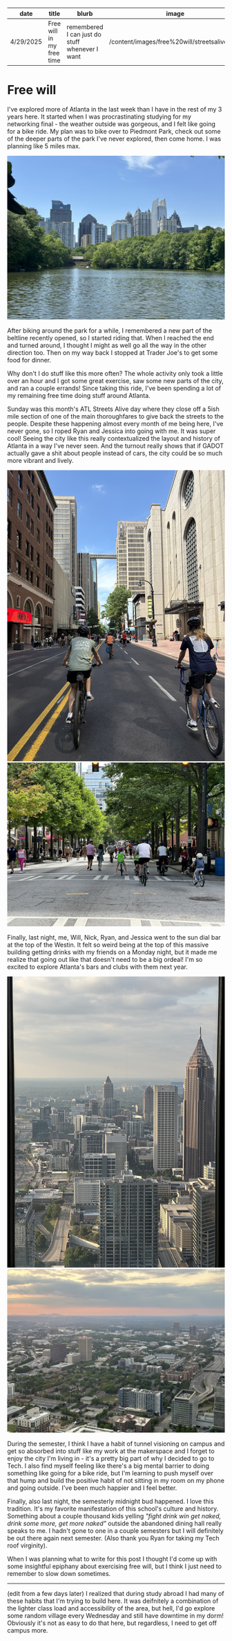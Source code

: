 | date      | title                     | blurb                                          | image                                         |
| --------- | ------------------------- | ---------------------------------------------- | --------------------------------------------- |
| 4/29/2025 | Free will in my free time | remembered I can just do stuff whenever I want | /content/images/free%20will/streetsalive.jpeg |

# Free will

I've explored more of Atlanta in the last week than I have in the rest of my 3 years here. It started when I was procrastinating studying for my networking final - the weather outside was gorgeous, and I felt like going for a bike ride. My plan was to bike over to Piedmont Park, check out some of the deeper parts of the park I've never explored, then come home. I was planning like 5 miles max.

![midtown skyline](/content/images/free%20will/piedmont.jpeg)

After biking around the park for a while, I remembered a new part of the beltline recently opened, so I started riding that. When I reached the end and turned around, I thought I might as well go all the way in the other direction too. Then on my way back I stopped at Trader Joe's to get some food for dinner.

Why don't I do stuff like this more often? The whole activity only took a little over an hour and I got some great exercise, saw some new parts of the city, and ran a couple errands! Since taking this ride, I've been spending a lot of my remaining free time doing stuff around Atlanta.

Sunday was this month's ATL Streets Alive day where they close off a 5ish mile section of one of the main thoroughfares to give back the streets to the people. Despite these happening almost every month of me being here, I've never gone, so I roped Ryan and Jessica into going with me. It was super cool! Seeing the city like this really contextualized the layout and history of Atlanta in a way I've never seen. And the turnout really shows that if GADOT actually gave a shit about people instead of cars, the city could be so much more vibrant and lively.

![streets alive](/content/images/free%20will/streetsalive.jpeg)
![streets alive](/content/images/free%20will/streetsalive2.jpeg)

Finally, last night, me, Will, Nick, Ryan, and Jessica went to the sun dial bar at the top of the Westin. It felt so weird being at the top of this massive building getting drinks with my friends on a Monday night, but it made me realize that going out like that doesn't need to be a big ordeal! I'm so excited to explore Atlanta's bars and clubs with them next year.

![midtown from above](/content/images/free%20will/midtown.jpg)
![tech from above](/content/images/free%20will/tech.jpg)

During the semester, I think I have a habit of tunnel visioning on campus and get so absorbed into stuff like my work at the makerspace and I forget to enjoy the city I'm living in - it's a pretty big part of why I decided to go to Tech. I also find myself feeling like there's a big mental barrier to doing something like going for a bike ride, but I'm learning to push myself over that hump and build the positive habit of not sitting in my room on my phone and going outside. I've been much happier and I feel better.

Finally, also last night, the semesterly midnight bud happened. I love this tradition. It's my favorite manifestation of this school's culture and history. Something about a couple thousand kids yelling _"fight drink win get naked, drink some more, get more naked"_ outside the abandoned dining hall really speaks to me. I hadn't gone to one in a couple semesters but I will definitely be out there again next semester. (Also thank you Ryan for taking my Tech roof virginity).

When I was planning what to write for this post I thought I'd come up with some insightful epiphany about exercising free will, but I think I just need to remember to slow down sometimes.

---

(edit from a few days later)
I realized that during study abroad I had many of these habits that I'm trying to build here. It was deifnitely a combination of the lighter class load and accessibility of the area, but hell, I'd go explore some random village every Wednesday and still have downtime in my dorm! Obviously it's not as easy to do that here, but regardless, I need to get off campus more.
